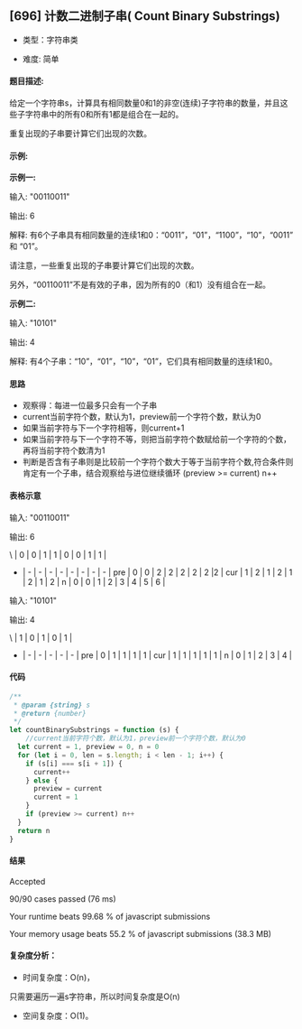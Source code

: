 
## [696] 计数二进制子串( Count Binary Substrings)

- 类型：字符串类

- 难度: 简单

#### 题目描述:

给定一个字符串s，计算具有相同数量0和1的非空(连续)子字符串的数量，并且这些子字符串中的所有0和所有1都是组合在一起的。

重复出现的子串要计算它们出现的次数。


#### 示例:

**示例一:**

输入: "00110011"

输出: 6

解释: 有6个子串具有相同数量的连续1和0：“0011”，“01”，“1100”，“10”，“0011” 和 “01”。

请注意，一些重复出现的子串要计算它们出现的次数。

另外，“00110011”不是有效的子串，因为所有的0（和1）没有组合在一起。

**示例二:**

输入: "10101"

输出: 4

解释: 有4个子串：“10”，“01”，“10”，“01”，它们具有相同数量的连续1和0。

#### 思路

- 观察得：每进一位最多只会有一个子串
- current当前字符个数，默认为1，preview前一个字符个数，默认为0
- 如果当前字符与下一个字符相等，则current+1
- 如果当前字符与下一个字符不等，则把当前字符个数赋给前一个字符的个数，再将当前字符个数清为1
- 判断是否含有子串则是比较前一个字符个数大于等于当前字符个数,符合条件则肯定有一个子串，结合观察给与进位继续循环 (preview >= current) n++


#### 表格示意

输入: "00110011"

输出: 6

\   | 0 | 0 | 1 | 1 | 0 | 0 | 1 | 1 |   
-   | - | - | - | - | - | - | - | - |
pre | 0 | 0 | 2 | 2 | 2 | 2 | 2  |2 |
cur | 1 | 2 | 1 | 2 | 1 | 2 | 1 | 2 |
n   | 0 | 0 | 1 | 2 | 3 | 4 | 5 | 6 |

输入: "10101"

输出: 4

\   | 1 | 0 | 1 | 0 | 1 |
-   | - | - | - | - | - | 
pre | 0 | 1 | 1 | 1 | 1 | 
cur | 1 | 1 | 1 | 1 | 1 | 
n   | 0 | 1 | 2 | 3 | 4 | 

#### 代码

```javascript
/**
 * @param {string} s
 * @return {number}
 */
let countBinarySubstrings = function (s) {
    //current当前字符个数，默认为1，preview前一个字符个数，默认为0
  let current = 1, preview = 0, n = 0
  for (let i = 0, len = s.length; i < len - 1; i++) {
    if (s[i] === s[i + 1]) {
      current++
    } else {
      preview = current
      current = 1
    }
    if (preview >= current) n++
  }
  return n
}
```

#### 结果

Accepted

90/90 cases passed (76 ms)

Your runtime beats 99.68 % of javascript submissions

Your memory usage beats 55.2 % of javascript submissions (38.3 MB)

#### 复杂度分析：

- 时间复杂度：O(n)，

只需要遍历一遍s字符串，所以时间复杂度是O(n)

- 空间复杂度：O(1)。


<!--[Blog](https://blog.lailailee.com/2019/09/20/2019-09-20-%E7%AE%97%E6%B3%95-[1]%20%E4%B8%A4%E6%95%B0%E4%B9%8B%E5%92%8C/)-->